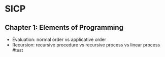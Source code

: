 # SICP
## Chapter 1: Elements of Programming
* Evaluation: normal order vs applicative order
* Recursion: recursive procedure vs recursive process vs linear process
#test
